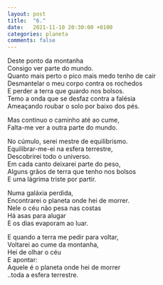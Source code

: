 ```yaml
---
layout: post
title:  "6."
date:   2021-11-10 20:30:00 +0100
categories: planeta
comments: false
---
```

Deste ponto da montanha  
Consigo ver parte do mundo.  
Quanto mais perto o pico mais medo tenho de cair  
Desmantelar o meu corpo contra os rochedos  
E perder a terra que guardo nos bolsos.  
Temo a onda que se desfaz contra a falésia  
Ameaçando roubar o solo por baixo dos pés.  

Mas continuo o caminho até ao cume,  
Falta-me ver a outra parte do mundo.  

No cúmulo,  serei mestre de equilibrismo.  
Equilibrar-me-ei na esfera terrestre,  
Descobrirei todo o universo.  
Em cada canto deixarei parte do peso,  
Alguns grãos de terra que tenho nos bolsos  
E uma lágrima triste por partir.  

Numa galáxia perdida,  
Encontrarei o planeta onde hei de morrer.  
Nele o céu não pesa nas costas  
Há asas para alugar  
E os dias evaporam ao luar.  

E quando a terra me pedir para voltar,  
Voltarei ao cume da montanha,  
Hei de olhar o céu  
E apontar:  
Aquele é o planeta onde hei de morrer  
..toda a esfera terrestre.  
